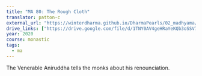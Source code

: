```yaml
---
title: "MA 80: The Rough Cloth"
translator: patton-c
external_url: "https://winterdharma.github.io/DharmaPearls/02_madhyama/02_Lesser_Lands_and_Cities/07_King_Dirghayu/MA_080.html"
drive_links: ["https://drive.google.com/file/d/1TNY0AV4geHRaYeKQb3oSSV7aY7rTEg2T/view?usp=drivesdk"]
year: 2020
course: monastic
tags:
  - ma
---
```


The Venerable Aniruddha tells the monks about his renounciation.
